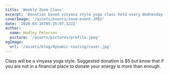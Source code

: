 ```yaml
---
title: 'Weekly Zoom Class'
excerpt: 'Donation based vinyasa style yoga class held every Wednesday evening, 8:00-9:00 pm. Class is available to all yoga levels.'
coverImage: '/assets/events/zoom-event.JPEG'
date: '2020-03-16T05:35:07.322Z'
author:
  name: Hadley Peterson
  picture: '/assets/pictures/profile.jpeg'
ogImage:
  url: '/assets/blog/dynamic-routing/cover.jpg'
---
```

Class will be a vinyasa yoga style.
Suggested donation is $5 but know that if you are not in a financial place to donate your energy is more than enough.
